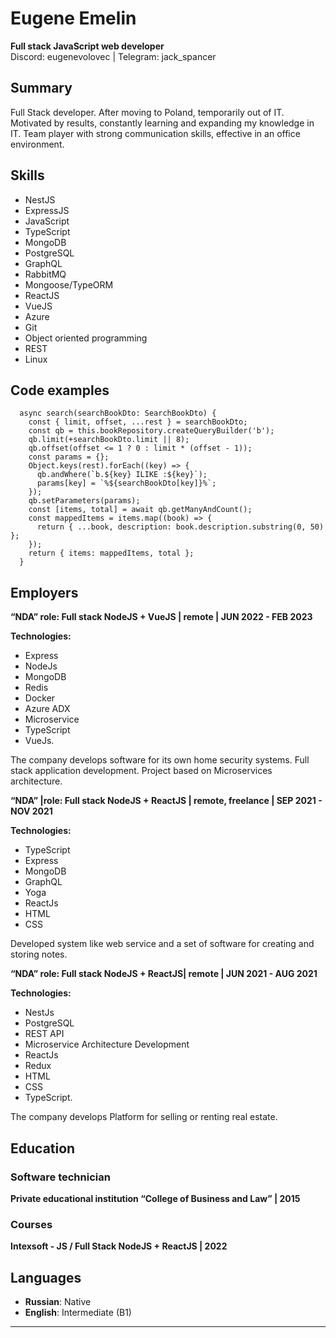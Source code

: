 # Eugene Emelin
**Full stack JavaScript web developer**  
Discord: eugenevolovec | Telegram: jack_spancer

## Summary  
Full Stack developer. After moving to Poland, temporarily out of IT. Motivated by results, constantly learning and expanding my knowledge in IT. Team player with strong communication skills, effective in an office environment.

## Skills  
- NestJS
- ExpressJS
- JavaScript
- TypeScript
- MongoDB
- PostgreSQL
- GraphQL
- RabbitMQ
- Mongoose/TypeORM
- ReactJS
- VueJS
- Azure
- Git
- Object oriented programming
- REST
- Linux

## Code examples  
```
  async search(searchBookDto: SearchBookDto) {
    const { limit, offset, ...rest } = searchBookDto;
    const qb = this.bookRepository.createQueryBuilder('b');
    qb.limit(+searchBookDto.limit || 8);
    qb.offset(offset <= 1 ? 0 : limit * (offset - 1));
    const params = {};
    Object.keys(rest).forEach((key) => {
      qb.andWhere(`b.${key} ILIKE :${key}`);
      params[key] = `%${searchBookDto[key]}%`;
    });
    qb.setParameters(params);
    const [items, total] = await qb.getManyAndCount();
    const mappedItems = items.map((book) => {
      return { ...book, description: book.description.substring(0, 50) };
    });
    return { items: mappedItems, total };
  }
```

## Employers
**“NDA” role: Full stack NodeJS + VueJS | remote | JUN 2022 - FEB 2023** 

**Technologies:**
- Express
- NodeJs
- MongoDB
- Redis
- Docker
- Azure ADX
- Microservice
- TypeScript
- VueJs.

The company develops software for its own home security systems.
Full stack application development. Project based on Microservices
architecture.

**“NDA” |role: Full stack NodeJS + ReactJS | remote, freelance | SEP 2021 - NOV 2021**

**Technologies:**
- TypeScript
- Express
- MongoDB
- GraphQL
- Yoga
- ReactJs
- HTML
- CSS

Developed system like web service and a set of software for creating
and storing notes.


**“NDA” role: Full stack NodeJS + ReactJS| remote | JUN 2021 - AUG 2021**

**Technologies:**
- NestJs
- PostgreSQL
- REST API
- Microservice Architecture Development
- ReactJs
- Redux
- HTML
- CSS
- TypeScript.
  
The company develops Platform for selling or renting real estate.

## Education  
### Software technician
**Private educational institution “College of Business and Law” | 2015**
### Courses 
**Intexsoft - JS / Full Stack NodeJS + ReactJS | 2022**


## Languages  
- **Russian**: Native  
- **English**: Intermediate (B1)  

--- 
